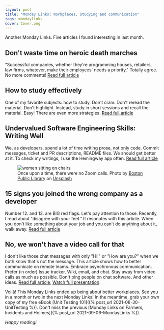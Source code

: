 ```yaml
---
layout: post
title: "Monday Links: Workplaces, studying and communication"
tags: mondaylinks
cover: Cover.png
---
```


Another Monday Links. Five articles I found interesting in last month.

## Don't waste time on heroic death marches

"Successful companies, whether they're programming houses, retailers, law firms, whatever, make their employees' needs a priority." Totally agree. No more comments! [Read full article](https://www.computerworld.com/article/3630653/dont-waste-time-on-heroic-death-marches.html)

## How to study effectively

One of my favorite subjects: how to study. Don't cram. Don't reread the material. Don't highlight. Instead, study in short sessions and recall the material. Easy! There are even more strategies. [Read full article](https://psyche.co/guides/how-research-from-psychology-can-help-you-study-effectively)

## Undervalued Software Engineering Skills: Writing Well

We, as developers, spend a lot of time writing prose, not only code. Commit messages, ticket and PR descriptions, README files. We should get better at it. To check my writings, I use the Hemingway app often. [Read full article](https://blog.pragmaticengineer.com/on-writing-well/)

<figure>
<img src="https://images.unsplash.com/photo-1580196979617-7c9df939e6b6?crop=entropy&cs=tinysrgb&fit=crop&fm=jpg&h=400&ixid=MnwxfDB8MXxyYW5kb218MHx8fHx8fHx8MTYzMjc3ODE1MQ&ixlib=rb-1.2.1&q=80&utm_campaign=api-credit&utm_medium=referral&utm_source=unsplash_source&w=600" alt="women sitting on chairs" />

<figcaption>Once upon a time, there were no Zoom calls. Photo by <a href="https://unsplash.com/@bostonpubliclibrary?utm_source=unsplash&utm_medium=referral&utm_content=creditCopyText">Boston Public Library</a> on <a href="https://unsplash.com/?utm_source=unsplash&utm_medium=referral&utm_content=creditCopyText">Unsplash</a></figcaption>
</figure>

## 15 signs you joined the wrong company as a developer

Number 12. and 13. are BIG red flags. Let's pay attention to those. Recently, I read about "disagree with your feet." It resonates with this article. When you don't like something about your job and you can't do anything about it, walk away. [Read full article](https://livecodestream.dev/post/15-signs-you-joined-the-wrong-company-as-a-developer/)

## No, we won't have a video call for that

I don't like those chat messages with only "Hi!" or "How are you?" when we both know that's not the message. This article shows how to better communicate on remote teams. Embrace asynchronous communication. Prefer (in order) Issue tracker, Wiki, email, and chat. Stay away from video calls as much as possible. Don't ping people on chat software. And other ideas. [Read full article](https://xahteiwi.eu/resources/presentations/no-we-wont-have-a-video-call-for-that/), [Watch full presentation](https://media.ccc.de/v/froscon2020-2605-no_we_won_t_have_a_video_call_for_that).

Voilà! This Monday Links ended up being about better workplaces. See you in a month or two in the next Monday Links! In the meantime, grab your own copy of my free eBook [Unit Testing 101]({% post_url 2021-08-30-UnitTesting %}). Don't miss the previous [Monday Links on Farmers, Incidents and Holmes]({% post_url 2021-09-06-MondayLinks %}).

_Happy reading!_